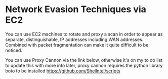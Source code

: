 # Network Evasion Techniques via EC2

You can use EC2 machines to rotate and proxy a scan in order to appear as separate, distinguishable, IP addresses including WAN addresses. Combined with packet fragmentation can make it quite difficult to be noticed. 

You can use Proxy Cannon via the link below, otherwise it's on my to do list to update this with more info later, proxy cannon requires the python library boto to be installed
https://github.com/Shellntel/scripts
